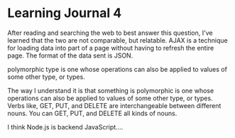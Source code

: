 # Learning Journal 4

After reading and searching the web to best answer this question, I've learned that the two are not comparable, but relatable. AJAX is a technique for loading data into part of a page without having to refresh the entire page. The format of the data sent is JSON.

polymorphic type is one whose operations can also be applied to values of some other type, or types.

The way I understand it is that something is polymorphic is one whose operations can also be applied to values of some other type, or types. Verbs like, GET, PUT, and DELETE are interchangeable between different nouns. You can GET, PUT, and DELETE all kinds of nouns.

I think Node.js is backend JavaScript....

